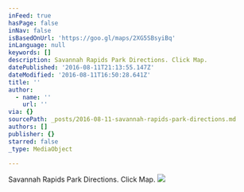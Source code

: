 ```yaml
---
inFeed: true
hasPage: false
inNav: false
isBasedOnUrl: 'https://goo.gl/maps/2XG5SBsyiBq'
inLanguage: null
keywords: []
description: Savannah Rapids Park Directions. Click Map.
datePublished: '2016-08-11T21:13:55.147Z'
dateModified: '2016-08-11T16:50:28.641Z'
title: ''
author:
  - name: ''
    url: ''
via: {}
sourcePath: _posts/2016-08-11-savannah-rapids-park-directions.md
authors: []
publisher: {}
starred: false
_type: MediaObject

---
```

Savannah Rapids Park Directions. Click Map.
![](https://the-grid-user-content.s3-us-west-2.amazonaws.com/5f0dfd3d-45d3-4cd3-8032-6db7791e977f.png)